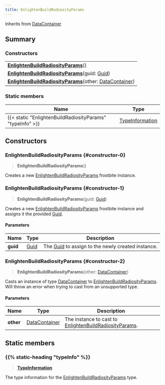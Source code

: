 ```yaml
---
title: EnlightenBuildRadiosityParams
---
```


Inherits from [DataContainer](/vext/ref/shared/type/datacontainer)

## Summary

### Constructors

|  |
| --- |
| **[EnlightenBuildRadiosityParams](#constructor-0)**() |
| **[EnlightenBuildRadiosityParams](#constructor-1)**(guid: [Guid](/vext/ref/shared/type/guid)) |
| **[EnlightenBuildRadiosityParams](#constructor-2)**(other: [DataContainer](/vext/ref/shared/type/datacontainer)) |

### Static members

| Name | Type |
| ---- | ---- |
| {{< static "EnlightenBuildRadiosityParams" "typeInfo" >}} | [TypeInformation](/vext/ref/shared/type/typeinformation) |

## Constructors

### EnlightenBuildRadiosityParams {#constructor-0}

> **EnlightenBuildRadiosityParams**()

Creates a new [EnlightenBuildRadiosityParams](/vext/ref/fb/enlightenbuildradiosityparams) frostbite instance.

### EnlightenBuildRadiosityParams {#constructor-1}

> **EnlightenBuildRadiosityParams**(guid: [Guid](/vext/ref/shared/type/guid))

Creates a new [EnlightenBuildRadiosityParams](/vext/ref/fb/enlightenbuildradiosityparams) frostbite instance and assigns it the provided [Guid](/vext/ref/shared/type/guid).

#### Parameters

| Name | Type | Description |
| ---- | ---- | ----------- |
| **guid** | [Guid](/vext/ref/shared/type/guid) | The [Guid](/vext/ref/shared/type/guid) to assign to the newly created instance. |

### EnlightenBuildRadiosityParams {#constructor-2}

> **EnlightenBuildRadiosityParams**(other: [DataContainer](/vext/ref/shared/type/datacontainer))

Casts an instance of type [DataContainer](/vext/ref/shared/type/datacontainer) to [EnlightenBuildRadiosityParams](/vext/ref/fb/enlightenbuildradiosityparams). Will throw an error when trying to cast from an unsupported type.

#### Parameters

| Name | Type | Description |
| ---- | ---- | ----------- |
| **other** | [DataContainer](/vext/ref/shared/type/datacontainer) | The instance to cast to [EnlightenBuildRadiosityParams](/vext/ref/fb/enlightenbuildradiosityparams). |

## Static members

### {{% static-heading "typeInfo" %}}

> **[TypeInformation](/vext/ref/shared/type/typeinformation)**

The type information for the [EnlightenBuildRadiosityParams](/vext/ref/fb/enlightenbuildradiosityparams) type.

